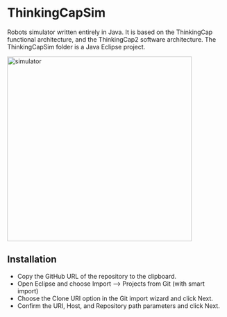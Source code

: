 # **ThinkingCapSim**

Robots simulator written entirely in Java. It is based on the ThinkingCap functional architecture, and the ThinkingCap2 software architecture. The ThinkingCapSim folder is a Java Eclipse project.

<img width="425" alt="simulator" src="https://github.com/user-attachments/assets/6332f792-3ff9-4670-8432-842c29486cf6">

## **Installation**

* Copy the GitHub URL of the repository to the clipboard.
*	Open Eclipse and choose Import –> Projects from Git (with smart import)
*	Choose the Clone URI option in the Git import wizard and click Next.
*	Confirm the URI, Host, and Repository path parameters and click Next.
